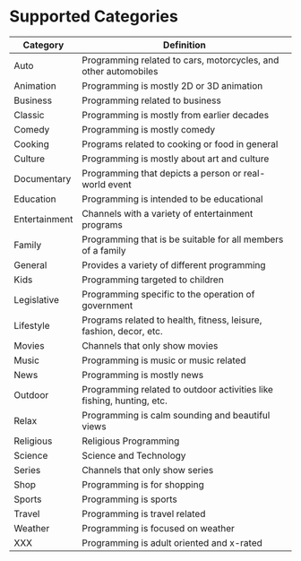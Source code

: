 # Supported Categories

| Category      | Definition                                                            |
| ------------- | --------------------------------------------------------------------- |
| Auto          | Programming related to cars, motorcycles, and other automobiles       |
| Animation     | Programming is mostly 2D or 3D animation                              |
| Business      | Programming related to business                                       |
| Classic       | Programming is mostly from earlier decades                            |
| Comedy        | Programming is mostly comedy                                          |
| Cooking       | Programs related to cooking or food in general                        |
| Culture       | Programming is mostly about art and culture                           |
| Documentary   | Programming that depicts a person or real-world event                 |
| Education     | Programming is intended to be educational                             |
| Entertainment | Channels with a variety of entertainment programs                     |
| Family        | Programming that is be suitable for all members of a family           |
| General       | Provides a variety of different programming                           |
| Kids          | Programming targeted to children                                      |
| Legislative   | Programming specific to the operation of government                   |
| Lifestyle     | Programs related to health, fitness, leisure, fashion, decor, etc.    |
| Movies        | Channels that only show movies                                        |
| Music         | Programming is music or music related                                 |
| News          | Programming is mostly news                                            |
| Outdoor       | Programming related to outdoor activities like fishing, hunting, etc. |
| Relax         | Programming is calm sounding and beautiful views                      |
| Religious     | Religious Programming                                                 |
| Science       | Science and Technology                                                |
| Series        | Channels that only show series                                        |
| Shop          | Programming is for shopping                                           |
| Sports        | Programming is sports                                                 |
| Travel        | Programming is travel related                                         |
| Weather       | Programming is focused on weather                                     |
| XXX           | Programming is adult oriented and x-rated                             |
